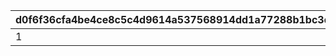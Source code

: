 |d0f6f36cfa4be4ce8c5c4d9614a537568914dd1a77288b1bc3d440fbb3b421d8|6bfcc172d7ad170a77c8185554f17bd3fcc78398dd055d8ca038fc65697dcfa0|469b30cc9065f8679e9c194856c07259896544b235976ba7506ee252abc4699f|f871bedc33da6079f2007efe1e5dc1c4b7d9de64d26267c821c4d849f524d429|635adc17e5fe6bdf01466e345c0c3993b328e5aaff45f1df852077b018867d23|3e9b38d429491e403cddfb4afbd40f1366cc86edcbc41a6b42b53a1f2932ac4a|3a9d98c0e81942cf4550b65e467a9593010ce0c6ac2456dc45f908bf227d3b1d|ca4a2520c70691eeb14ce6a12d8714815dca248b89f9798eff4c2f2aa633e010|94e4d465b24895a645f8507b0b82bb4ac0ff76f10d1efdd308982a246b03dc3d|d754edf7fe1ee41383c1a326863b8250d032c45ac3c17cd8ea306b3d544dcb9f|9b40a72e5a3642a402415526e32c61e9f88069440e9583e0937567050bf5a123|
| --- | --- | --- | --- | --- | --- | --- | --- | --- | --- | --- |
|1|2|1|0|0|0|109701|0|0|109801|0|